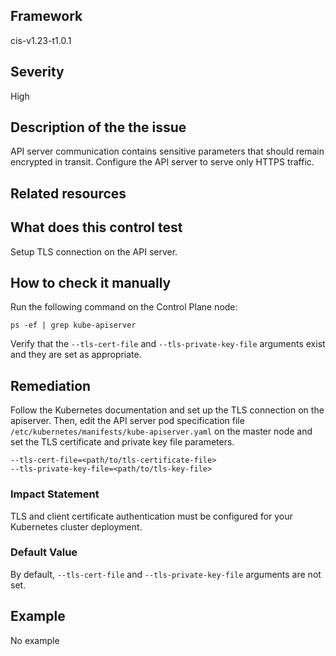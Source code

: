 ## Framework
cis-v1.23-t1.0.1
 
## Severity
High

## Description of the the issue
API server communication contains sensitive parameters that should remain encrypted in transit. Configure the API server to serve only HTTPS traffic.
 
## Related resources

## What does this control test
Setup TLS connection on the API server.
 
## How to check it manually
Run the following command on the Control Plane node:

 
```
ps -ef | grep kube-apiserver

```
 Verify that the `--tls-cert-file` and `--tls-private-key-file` arguments exist and they are set as appropriate.
## Remediation
Follow the Kubernetes documentation and set up the TLS connection on the apiserver. Then, edit the API server pod specification file `/etc/kubernetes/manifests/kube-apiserver.yaml` on the master node and set the TLS certificate and private key file parameters.

 
```
--tls-cert-file=<path/to/tls-certificate-file> 
--tls-private-key-file=<path/to/tls-key-file>

```
 
### Impact Statement
TLS and client certificate authentication must be configured for your Kubernetes cluster deployment.
### Default Value
By default, `--tls-cert-file` and `--tls-private-key-file` arguments are not set.
## Example
No example
